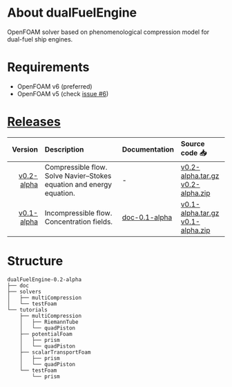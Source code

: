 # About dualFuelEngine
OpenFOAM solver based on phenomenological compression model for dual-fuel ship engines.

# Requirements
- OpenFOAM v6 (preferred)
- OpenFOAM v5 (check [issue #6](https://github.com/StasF1/dualFuelEngine/issues/6)) 

# [Releases](https://github.com/StasF1/dualFuelEngine/releases)
|Version|Description|Documentation|Source code 📥|
|------:|:----------|:------------|:-------------|
[v0.2-alpha](https://github.com/StasF1/dualFuelEngine/tree/v0.1-alpha)|Compressible flow. Solve Navier–Stokes equation and energy equation.|-|[v0.2-alpha.tar.gz](https://github.com/StasF1/dualFuelEngine/archive/v0.2-alpha.tar.gz)<br> [v0.2-alpha.zip](https://github.com/StasF1/dualFuelEngine/archive/v0.2-alpha.zip)|
[v0.1-alpha](https://github.com/StasF1/dualFuelEngine/tree/v0.1-alpha)|Incompressible flow. Concentration fields.|[doc-0.1-alpha](https://github.com/StasF1/dualFuelEngine/releases/download/v0.1-alpha/dualFuelEngine-0.1-alpha.pdf)|[v0.1-alpha.tar.gz](https://github.com/StasF1/dualFuelEngine/archive/v0.1-alpha.tar.gz)<br> [v0.1-alpha.zip](https://github.com/StasF1/dualFuelEngine/archive/v0.1-alpha.zip)|

# Structure
```gitignore
dualFuelEngine-0.2-alpha
├── doc
├── solvers
│   ├── multiCompression
│   └── testFoam
└── tutorials
    ├── multiCompression
    │   ├── RiemannTube
    │   └── quadPiston
    ├── potentialFoam
    │   ├── prism
    │   └── quadPiston
    ├── scalarTransportFoam
    │   ├── prism
    │   └── quadPiston
    └── testFoam
        └── prism
```